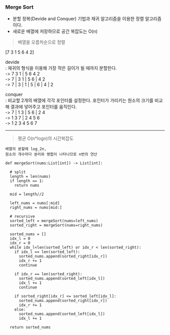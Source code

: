 ### Merge Sort

- 분할 정복(Devide and Conquer) 기법과 재귀 알고리즘을 이용한 정렬 알고리즘이다.
- 새로운 배열에 저장하므로 공간 복잡도는 O(n)
  

> 배열을 오름차순으로 정렬
  
[7 3 1 5 6 4 2]  
  
devide  
: 재귀의 형식을 이용해 가장 작은 길이가 될 때까지 분할한다.  
-> 7 3 1 | 5 6 4 2  
-> 7 | 3 1 | 5 6 | 4 2  
-> 7 | 3 | 1 | 5 | 6 | 4 | 2  
  
conquer  
: 비교할 2개의 배열에 각각 포인터를 설정한다. 포인터가 가리키는 원소의 크기를 비교해 결과에 넣어주고 포인터를 움직인다.  
-> 7 | 1 3 | 5 6 | 2 4  
-> 1 3 7 | 2 4 5 6  
-> 1 2 3 4 5 6 7  

---  

  
> 평균 O(n\*logn)의 시간복잡도

    배열의 분할에 log_2n,
    원소의 개수마다 분리와 병합이 나타나므로 n번의 연산

```
def mergeSort(nums:List[int]) -> List[int]:

  # split
  length = len(nums)
  if length == 1:
    return nums

  mid = length//2

  left_nums = nums[:mid]
  right_nums = nums[mid:]

  # recursive
  sorted_left = mergeSort(nums=left_nums)
  sorted_right = mergeSort(nums=right_nums)

  sorted_nums = []
  idx_l = 0
  idx_r = 0
  while idx_l<len(sorted_left) or idx_r < len(sorted_right):
    if idx_l == len(sorted_left):
      sorted_nums.append(sorted_right[idx_r])
      idx_r += 1
      continue

    if idx_r == len(sorted_right):
      sorted_nums.append(sorted_left[idx_l])
      idx_l += 1
      continue

    if sorted_right[idx_r] <= sorted_left[idx_l]:
      sorted_nums.append(sorted_right[idx_r])
      idx_r += 1
    else:
      sorted_nums.append(sorted_left[idx_l])
      idx_l += 1

  return sorted_nums

```
